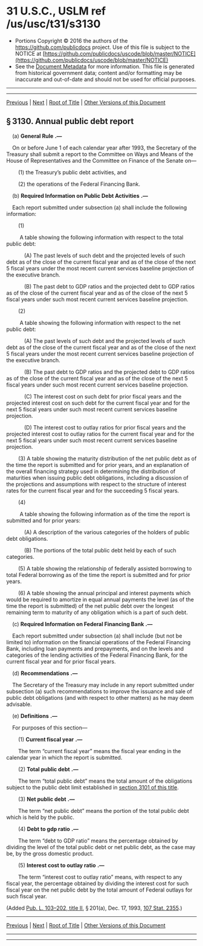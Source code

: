 ---
---

# 31 U.S.C., USLM ref /us/usc/t31/s3130

* Portions Copyright © 2016 the authors of the https://github.com/publicdocs project.
  Use of this file is subject to the NOTICE at [https://github.com/publicdocs/uscode/blob/master/NOTICE](https://github.com/publicdocs/uscode/blob/master/NOTICE)
* See the [Document Metadata](././../../../../../..//README.md) for more information.
  This file is generated from historical government data; content and/or formatting may be inaccurate and out-of-date and should not be used for official purposes.

----------
----------

[Previous](./../../../../../..//us/usc/t31/stIII/ch31/schII/m__us_usc_t31_s3129.md) | [Next](./../../../../../..//us/usc/t31/stIII/ch33/m__us_usc_t31_stIII_ch33.md) | [Root of Title](./../../../../../../) | [Other Versions of this Document](https://publicdocs.github.io/go/links?ns=uslm&ref=%2Fus%2Fusc%2Ft31%2Fs3130)

## § 3130. Annual public debt report

    (a)  __General Rule__  __.—__ 

    On or before June 1 of each calendar year after 1993, the Secretary of the Treasury shall submit a report to the Committee on Ways and Means of the House of Representatives and the Committee on Finance of the Senate on—

        (1) the Treasury’s public debt activities, and

        (2) the operations of the Federal Financing Bank.

    (b)  __Required Information on Public Debt Activities__  __.—__ 

    Each report submitted under subsection (a) shall include the following information:

        (1)

         A table showing the following information with respect to the total public debt:

            (A) The past levels of such debt and the projected levels of such debt as of the close of the current fiscal year and as of the close of the next 5 fiscal years under the most recent current services baseline projection of the executive branch.

            (B) The past debt to GDP ratios and the projected debt to GDP ratios as of the close of the current fiscal year and as of the close of the next 5 fiscal years under such most recent current services baseline projection.

        (2)

         A table showing the following information with respect to the net public debt:

            (A) The past levels of such debt and the projected levels of such debt as of the close of the current fiscal year and as of the close of the next 5 fiscal years under the most recent current services baseline projection of the executive branch.

            (B) The past debt to GDP ratios and the projected debt to GDP ratios as of the close of the current fiscal year and as of the close of the next 5 fiscal years under such most recent current services baseline projection.

            (C) The interest cost on such debt for prior fiscal years and the projected interest cost on such debt for the current fiscal year and for the next 5 fiscal years under such most recent current services baseline projection.

            (D) The interest cost to outlay ratios for prior fiscal years and the projected interest cost to outlay ratios for the current fiscal year and for the next 5 fiscal years under such most recent current services baseline projection.

        (3) A table showing the maturity distribution of the net public debt as of the time the report is submitted and for prior years, and an explanation of the overall financing strategy used in determining the distribution of maturities when issuing public debt obligations, including a discussion of the projections and assumptions with respect to the structure of interest rates for the current fiscal year and for the succeeding 5 fiscal years.

        (4)

         A table showing the following information as of the time the report is submitted and for prior years:

            (A) A description of the various categories of the holders of public debt obligations.

            (B) The portions of the total public debt held by each of such categories.

        (5) A table showing the relationship of federally assisted borrowing to total Federal borrowing as of the time the report is submitted and for prior years.

        (6) A table showing the annual principal and interest payments which would be required to amortize in equal annual payments the level (as of the time the report is submitted) of the net public debt over the longest remaining term to maturity of any obligation which is a part of such debt.

    (c)  __Required Information on Federal Financing Bank__  __.—__ 

    Each report submitted under subsection (a) shall include (but not be limited to) information on the financial operations of the Federal Financing Bank, including loan payments and prepayments, and on the levels and categories of the lending activities of the Federal Financing Bank, for the current fiscal year and for prior fiscal years.

    (d)  __Recommendations__  __.—__ 

    The Secretary of the Treasury may include in any report submitted under subsection (a) such recommendations to improve the issuance and sale of public debt obligations (and with respect to other matters) as he may deem advisable.

    (e)  __Definitions__  __.—__ 

    For purposes of this section—

        (1)  __Current fiscal year__  __.—__ 

        The term “current fiscal year” means the fiscal year ending in the calendar year in which the report is submitted.

        (2)  __Total public debt__  __.—__ 

        The term “total public debt” means the total amount of the obligations subject to the public debt limit established in [section 3101 of this title][/us/usc/t31/s3101].

        (3)  __Net public debt__  __.—__ 

        The term “net public debt” means the portion of the total public debt which is held by the public.

        (4)  __Debt to gdp ratio__  __.—__ 

        The term “debt to GDP ratio” means the percentage obtained by dividing the level of the total public debt or net public debt, as the case may be, by the gross domestic product.

        (5)  __Interest cost to outlay ratio__  __.—__ 

        The term “interest cost to outlay ratio” means, with respect to any fiscal year, the percentage obtained by dividing the interest cost for such fiscal year on the net public debt by the total amount of Federal outlays for such fiscal year.

(Added [Pub. L. 103–202, title II][/us/pl/103/202/tII], § 201(a), Dec. 17, 1993, [107 Stat. 2355][/us/stat/107/2355].)

----------

[Previous](./../../../../../..//us/usc/t31/stIII/ch31/schII/m__us_usc_t31_s3129.md) | [Next](./../../../../../..//us/usc/t31/stIII/ch33/m__us_usc_t31_stIII_ch33.md) | [Root of Title](./../../../../../../) | [Other Versions of this Document](https://publicdocs.github.io/go/links?ns=uslm&ref=%2Fus%2Fusc%2Ft31%2Fs3130)

----------
----------

[/us/usc/t31/s3101]: https://publicdocs.github.io/go/links?ns=uslm&ref=%2Fus%2Fusc%2Ft31%2Fs3101
[/us/pl/103/202/tII]: https://publicdocs.github.io/go/links?ns=uslm&ref=%2Fus%2Fpl%2F103%2F202%2FtII
[/us/stat/107/2355]: https://publicdocs.github.io/go/links?ns=uslm&ref=%2Fus%2Fstat%2F107%2F2355


